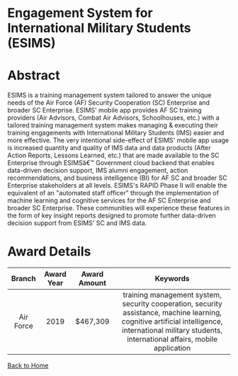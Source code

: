 
Engagement System for International Military Students (ESIMS)
=============================================================

# Abstract


ESIMS is a training management system tailored to answer the unique needs of the Air Force (AF) Security Cooperation (SC) Enterprise and broader SC Enterprise. ESIMS' mobile app provides AF SC training providers (Air Advisors, Combat Air Advisors, Schoolhouses, etc.) with a tailored training management system makes managing & executing their training engagements with International Military Students (IMS) easier and more effective. The very intentional side-effect of ESIMS' mobile app usage is increased quantity and quality of IMS data and data products (After Action Reports, Lessons Learned, etc.) that are made available to the SC Enterprise through ESIMSâ€™ Government cloud backend that enables data-driven decision support, IMS alumni engagement, action recommendations, and business intelligence (BI) for AF SC and broader SC Enterprise stakeholders at all levels. ESIMS's RAPID Phase II will enable the equivalent of an "automated staff officer" through the implementation of machine learning and cognitive services for the AF SC Enterprise and broader SC Enterprise. These communities will experience these features in the form of key insight reports designed to promote further data-driven decision support from ESIMS' SC and IMS data.  

# Award Details

|Branch|Award Year|Award Amount|Keywords|
| :---: | :---: | :---: | :---: |
|Air Force|2019|$467,309|training management system, security cooperation, security assistance, machine learning, cognitive artificial intelligence, international military students, international affairs, mobile application|
  
  


[Back to Home](https://github.com/chrischow/dod_sbir_awards#1489)